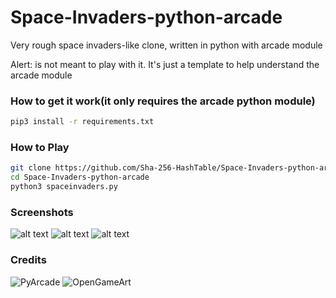 # Space-Invaders-python-arcade
Very rough space invaders-like clone, written in python with arcade module

Alert: is not meant to play with it. It's just a template to help understand the arcade module

### How to get it work(it only requires the arcade python module)
```bash
pip3 install -r requirements.txt
```
### How to Play
```bash
git clone https://github.com/Sha-256-HashTable/Space-Invaders-python-arcade.git
cd Space-Invaders-python-arcade
python3 spaceinvaders.py
```
### Screenshots

![alt text](https://github.com/Sha-256-HashTable/Space-Invaders-python-arcade/blob/master/Screenshots/screen-3.gif)
![alt text](https://github.com/Sha-256-HashTable/Space-Invaders-python-arcade/blob/master/Screenshots/screen-1.jpg)
![alt text](https://github.com/Sha-256-HashTable/Space-Invaders-python-arcade/blob/master/Screenshots/screen-2.jpg)


### Credits
![PyArcade](http://arcade.academy/)
![OpenGameArt](https://opengameart.org/)
